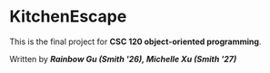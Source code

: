 # KitchenEscape

This is the final project for **CSC 120 object-oriented programming**. 

Written by ***Rainbow Gu (Smith '26), Michelle Xu (Smith '27)***
